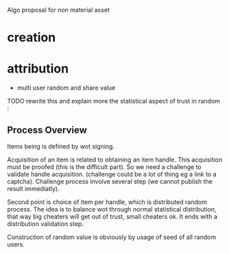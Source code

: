 [hm]: # (+++)
[hm]: # (date = "2015-05-30T12:43:26+01:00")
[hm]: # (draft = true)
[hm]: # (title = "Protocol for random trusted items/assets")
[hm]: # (categories = ["Striple","Design"])
[hm]: # (tags = ["item","value","random","algo"])
[hm]: # (+++)


Algo proposal for non material asset 

# creation

# attribution




  - multi user random and share value


TODO rewrite this and explain more the statistical aspect of trust in random :

Process Overview
----------------

Items being is defined by wot signing.

Acquisition of an item is related to obtaining an item handle. This acquisition must be proofed (this is the difficult part). So we need a challenge to validate handle acquisition. (challenge could be a lot of thing eg a link to a captcha). Challenge process involve several step (we cannot publish the result immediatly).

Second point is choice of item per handle, which is distributed random process. The idea is to balance wot through normal statistical distribution, that way big cheaters will get out of trust, small cheaters ok. It ends with a distribution validation step.

Construction of random value is obviously by usage of seed of all random users.

